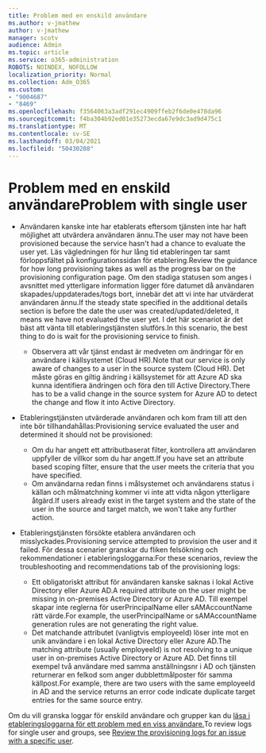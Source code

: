 ```yaml
---
title: Problem med en enskild användare
ms.author: v-jmathew
author: v-jmathew
manager: scotv
audience: Admin
ms.topic: article
ms.service: o365-administration
ROBOTS: NOINDEX, NOFOLLOW
localization_priority: Normal
ms.collection: Adm_O365
ms.custom:
- "9004687"
- "8469"
ms.openlocfilehash: f3564063a3adf291ec4909ffeb2f6de0e478da96
ms.sourcegitcommit: f4ba304b92ed01e35273ecda67e9dc3ad9d475c1
ms.translationtype: MT
ms.contentlocale: sv-SE
ms.lasthandoff: 03/04/2021
ms.locfileid: "50430208"
---
```

# <a name="problem-with-single-user"></a><span data-ttu-id="f1d54-102">Problem med en enskild användare</span><span class="sxs-lookup"><span data-stu-id="f1d54-102">Problem with single user</span></span>

- <span data-ttu-id="f1d54-103">Användaren kanske inte har etablerats eftersom tjänsten inte har haft möjlighet att utvärdera användaren ännu.</span><span class="sxs-lookup"><span data-stu-id="f1d54-103">The user may not have been provisioned because the service hasn't had a chance to evaluate the user yet.</span></span> <span data-ttu-id="f1d54-104">Läs vägledningen för hur lång tid etableringen tar samt förloppsfältet på konfigurationssidan för etablering.</span><span class="sxs-lookup"><span data-stu-id="f1d54-104">Review the guidance for how long provisioning takes as well as the progress bar on the provisioning configuration page.</span></span> <span data-ttu-id="f1d54-105">Om den stadiga statusen som anges i avsnittet med ytterligare information ligger före datumet då användaren skapades/uppdaterades/togs bort, innebär det att vi inte har utvärderat användaren ännu.</span><span class="sxs-lookup"><span data-stu-id="f1d54-105">If the steady state specified in the additional details section is before the date the user was created/updated/deleted, it means we have not evaluated the user yet.</span></span> <span data-ttu-id="f1d54-106">I det här scenariot är det bäst att vänta till etableringstjänsten slutförs.</span><span class="sxs-lookup"><span data-stu-id="f1d54-106">In this scenario, the best thing to do is wait for the provisioning service to finish.</span></span>

  - <span data-ttu-id="f1d54-107">Observera att vår tjänst endast är medveten om ändringar för en användare i källsystemet (Cloud HR).</span><span class="sxs-lookup"><span data-stu-id="f1d54-107">Note that our service is only aware of changes to a user in the source system (Cloud HR).</span></span> <span data-ttu-id="f1d54-108">Det måste göras en giltig ändring i källsystemet för att Azure AD ska kunna identifiera ändringen och föra den till Active Directory.</span><span class="sxs-lookup"><span data-stu-id="f1d54-108">There has to be a valid change in the source system for Azure AD to detect the change and flow it into Active Directory.</span></span>
- <span data-ttu-id="f1d54-109">Etableringstjänsten utvärderade användaren och kom fram till att den inte bör tillhandahållas:</span><span class="sxs-lookup"><span data-stu-id="f1d54-109">Provisioning service evaluated the user and determined it should not be provisioned:</span></span>
  - <span data-ttu-id="f1d54-110">Om du har angett ett attributbaserat filter, kontrollera att användaren uppfyller de villkor som du har angett.</span><span class="sxs-lookup"><span data-stu-id="f1d54-110">If you have set an attribute based scoping filter, ensure that the user meets the criteria that you have specified.</span></span>
  - <span data-ttu-id="f1d54-111">Om användarna redan finns i målsystemet och användarens status i källan och målmatchning kommer vi inte att vidta någon ytterligare åtgärd.</span><span class="sxs-lookup"><span data-stu-id="f1d54-111">If users already exist in the target system and the state of the user in the source and target match, we won't take any further action.</span></span>
- <span data-ttu-id="f1d54-112">Etableringstjänsten försökte etablera användaren och misslyckades.</span><span class="sxs-lookup"><span data-stu-id="f1d54-112">Provisioning service attempted to provision the user and it failed.</span></span> <span data-ttu-id="f1d54-113">För dessa scenarier granskar du fliken felsökning och rekommendationer i etableringsloggarna:</span><span class="sxs-lookup"><span data-stu-id="f1d54-113">For these scenarios, review the troubleshooting and recommendations tab of the provisioning logs:</span></span>
  - <span data-ttu-id="f1d54-114">Ett obligatoriskt attribut för användaren kanske saknas i lokal Active Directory eller Azure AD.</span><span class="sxs-lookup"><span data-stu-id="f1d54-114">A required attribute on the user might be missing in on-premises Active Directory or Azure AD.</span></span> <span data-ttu-id="f1d54-115">Till exempel skapar inte reglerna för userPrincipalName eller sAMAccountName rätt värde.</span><span class="sxs-lookup"><span data-stu-id="f1d54-115">For example, the userPrincipalName or sAMAccountName generation rules are not generating the right value.</span></span>
  - <span data-ttu-id="f1d54-116">Det matchande attributet (vanligtvis employeeId) löser inte mot en unik användare i en lokal Active Directory eller Azure AD.</span><span class="sxs-lookup"><span data-stu-id="f1d54-116">The matching attribute (usually employeeId) is not resolving to a unique user in on-premises Active Directory or Azure AD.</span></span> <span data-ttu-id="f1d54-117">Det finns till exempel två användare med samma anställningsnr i AD och tjänsten returnerar en felkod som anger dubblettmålposter för samma källpost.</span><span class="sxs-lookup"><span data-stu-id="f1d54-117">For example, there are two users with the same employeeId in AD and the service returns an error code indicate duplicate target entries for the same source entry.</span></span>

<span data-ttu-id="f1d54-118">Om du vill granska loggar för enskild användare och grupper kan du [läsa i etableringsloggarna för ett problem med en viss användare.](https://docs.microsoft.com/azure/active-directory/reports-monitoring/concept-provisioning-logs)</span><span class="sxs-lookup"><span data-stu-id="f1d54-118">To review logs for single user and groups, see [Review the provisioning logs for an issue with a specific user](https://docs.microsoft.com/azure/active-directory/reports-monitoring/concept-provisioning-logs).</span></span>
